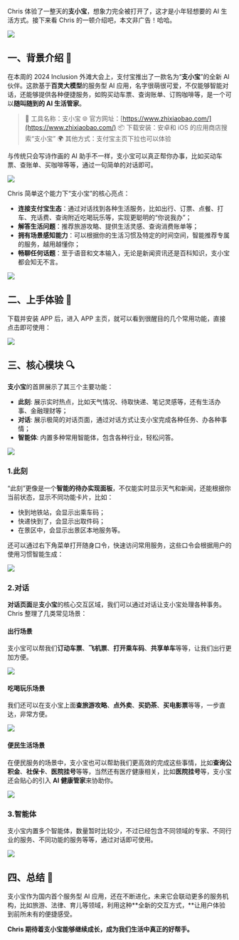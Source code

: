 Chris 体验了一整天的**支小宝**，想象力完全被打开了，这才是小年轻想要的 AI 生活方式。接下来看 Chris 的一顿介绍吧，本文非广告！哈哈。

![](https://cdn.nlark.com/yuque/0/2024/png/186051/1725635169776-35016597-1d54-4468-bc88-0437c70d4894.png)

## 一、背景介绍 🍭

在本周的 2024 Inclusion 外滩大会上，支付宝推出了一款名为“**支小宝**”的全新 AI 伙伴。这款基于**百灵大模型**的服务型 AI 应用，名字很萌很可爱，不仅能够智能对话，还能够提供各种便捷服务，如购买动车票、查询账单、订购咖啡等，是一个可以**随叫随到的 AI 生活管家**。

> 🌟 工具名称：支小宝
> 🌐 官方网址：[https://www.zhixiaobao.com/](https://www.zhixiaobao.com/)
> 📦 下载安装：安卓和 iOS 的应用商店搜索“支小宝”
> 🌍 其他方式：支付宝主页下拉也可以体验

与传统只会写诗作画的 AI 助手不一样，支小宝可以真正帮你办事，比如买动车票、查账单、买咖啡等等，通过一句简单的对话即可。

![](https://cdn.nlark.com/yuque/0/2024/png/186051/1725635379272-cb3b0537-e5cc-4b75-9918-9ee5827d77cf.png)

Chris 简单这个能力下“支小宝”的核心亮点：

- **连接支付宝生态**：通过对话找到各种生活服务，比如出行、订票、点餐、打车、充话费、查询附近吃喝玩乐等，实现更聪明的“你说我办”；
- **解答生活问题**：推荐旅游攻略、提供生活灵感、查询消费账单等；
- **拥有场景感知能力**：可以根据你的生活习惯及特定的时间空间，智能推荐专属的服务，越用越懂你；
- **畅聊任何话题**：至于语音和文本输入，无论是新闻资讯还是百科知识，支小宝都会知无不言。

![](https://cdn.nlark.com/yuque/0/2024/webp/186051/1725633657684-8c98756b-0b92-4f9b-8be2-c944b19e1bab.webp)

## 二、上手体验 🌈

下载并安装 APP 后，进入 APP 主页，就可以看到很醒目的几个常用功能，直接点击即可使用：

![](https://cdn.nlark.com/yuque/0/2024/webp/186051/1725636490115-35b3b89d-b538-4bd6-902f-56f4b237bc28.webp)

## 三、核心模块 🔍

**支小宝**的首屏展示了其三个主要功能：

- **此刻**: 展示实时热点，比如天气情况、待取快递、笔记灵感等，还有生活办事、金融理财等；
- **对话**: 展示极简的对话页面，通过对话方式让支小宝完成各种任务、办各种事情；
- **智能体**: 内置多种常用智能体，包含各种行业，轻松问答。

![](https://cdn.nlark.com/yuque/0/2024/png/186051/1725675253849-ffbbd0c8-c77d-43e3-8af6-35bb24bc7a20.png)

### 1.此刻

“此刻”更像是一个**智能的待办实现面板**，不仅能实时显示天气和新闻，还能根据你当前状态，显示不同功能卡片，比如：

- 快到地铁站，会显示出乘车码；
- 快递快到了，会显示出取件码；
- 在景区中，会显示出景区本地服务等。

还可以通过右下角菜单打开随身口令，快速访问常用服务，这些口令会根据用户的使用习惯智能生成：

![](https://cdn.nlark.com/yuque/0/2024/png/186051/1725675043623-d77af1d0-336b-4094-9bb5-d3af46142222.png)

### 2.对话

**对话页面**是**支小宝**的核心交互区域，我们可以通过对话让支小宝处理各种事务。Chris 整理了几类常见场景：

#### 出行场景

支小宝可以帮我们**订动车票**、**飞机票**、**打开乘车码**、**共享单车**等等，让我们出行更加方便。

![](https://cdn.nlark.com/yuque/0/2024/png/186051/1725676728351-e2d2ef55-78ea-4605-ba85-a7cf594d2335.png)

#### 吃喝玩乐场景

我们还可以在支小宝上面**查旅游攻略**、**点外卖**、**买奶茶**、**买电影票**等等，一步直达，非常方便。

![](https://cdn.nlark.com/yuque/0/2024/png/186051/1725676937688-3c44e551-c7c5-4c1c-9430-c5c2b8d1fbd8.png)

#### 便民生活场景

在便民服务的场景中，支小宝也可以帮助我们更高效的完成这些事情，比如**查询公积金**、**社保卡**、**医院挂号**等等，当然还有医疗健康相关，比如**医院挂号**等，支小宝还会贴心的引入 **AI 健康管家**来协助你。

![](https://cdn.nlark.com/yuque/0/2024/png/186051/1725677567241-81b21dc0-7d43-4897-b62f-d03bff8784d9.png)

### 3.智能体

支小宝内置多个智能体，数量暂时比较少，不过已经包含不同领域的专家、不同行业的服务、不同功能的服务等等，通过对话即可使用。

![](https://cdn.nlark.com/yuque/0/2024/png/186051/1725678017546-000583ee-f7c5-42a2-a860-53f2493eea21.png)

## 四、总结 📝

支小宝作为国内首个服务型 AI 应用，还在不断进化，未来它会联动更多的服务机构，比如旅游、法律、育儿等领域，利用这种**全新的交互方式，**让用户体验到前所未有的便捷感受。

**Chris 期待着支小宝能够继续成长，成为我们生活中真正的好帮手。**
